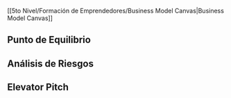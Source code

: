 
[[5to Nivel/Formación de Emprendedores/Business Model Canvas|Business Model Canvas]]

## Punto de Equilibrio





## Análisis de Riesgos



## Elevator Pitch
